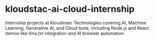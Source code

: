 # kloudstac-ai-cloud-internship
Internship projects at Kloudineer Technologies covering AI, Machine Learning, Generative AI, and Cloud tools, including Node.js and React demos like llms.txt integration and AI browser automation.
